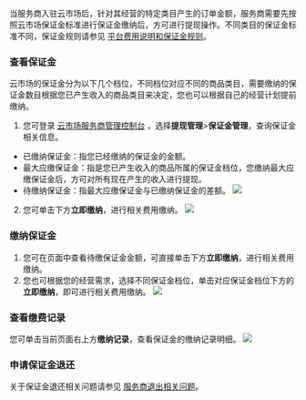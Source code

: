 当服务商入驻云市场后，针对其经营的特定类目产生的订单金额，服务商需要先按照云市场保证金标准进行保证金缴纳后，方可进行提现操作。不同类目的保证金标准不同，保证金规则请参见 [平台费用说明和保证金规则](https://cloud.tencent.com/document/product/306/10017)。





### 查看保证金
云市场的保证金分为以下几个档位，不同档位对应不同的商品类目，需要缴纳的保证金数目根据您已产生收入的商品类目来决定，您也可以根据自己的经营计划提前缴纳。
1. 您可登录 [云市场服务商管理控制台](https://console.cloud.tencent.com/serviceprovider) ，选择**提现管理**>**保证金管理**，查询保证金相关信息。
 - 已缴纳保证金：指您已经缴纳的保证金的金额。
 - 最大应缴保证金：指是您已产生收入的商品所属的保证金档位，您缴纳最大应缴保证金后，方可对所有现在产生的收入进行提现。
 - 待缴纳保证金：指最大应缴保证金与已缴纳保证金的差额。
 ![](https://main.qcloudimg.com/raw/8a7b3e59d59d803bdcecee47aa7aba33.png)
2. 您可单击下方**立即缴纳**，进行相关费用缴纳。
![](https://qcloudimg.tencent-cloud.cn/raw/8d264feacbe2d3fa81beb0ab5044d078.png)

### 缴纳保证金
1. 您可在页面中查看待缴保证金金额，可直接单击下方**立即缴纳**，进行相关费用缴纳。
2. 您也可根据您的经营需求，选择不同保证金档位，单击对应保证金档位下方的**立即缴纳**，即可进行相关费用缴纳。
![](https://main.qcloudimg.com/raw/4990bced10931820d40a6e1eabf2ee5d.png)

### 查看缴费记录
您可单击当前页面右上方**缴纳记录**，查看保证金的缴纳记录明细。
![](https://main.qcloudimg.com/raw/ad43351e0248cfaf5a45d267662651cc.png)

### 申请保证金退还
关于保证金退还相关问题请参见 [服务商退出相关问题](https://cloud.tencent.com/document/product/306/30243)。


